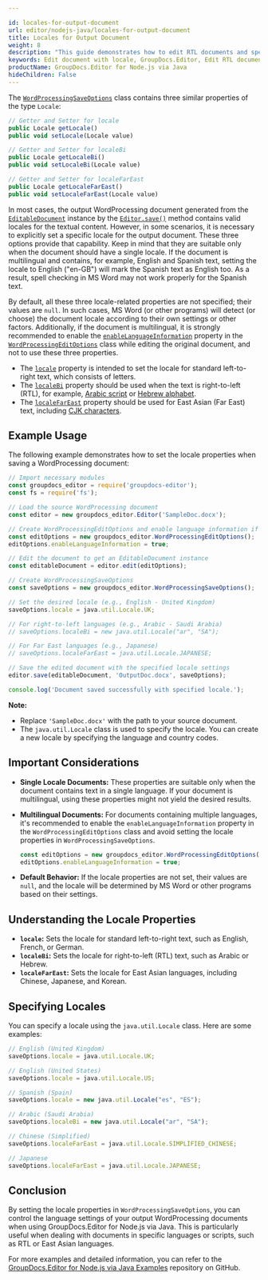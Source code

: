 ```yaml
---

id: locales-for-output-document
url: editor/nodejs-java/locales-for-output-document
title: Locales for Output Document
weight: 8
description: "This guide demonstrates how to edit RTL documents and specify locales for Word documents when using GroupDocs.Editor for Node.js via Java API."
keywords: Edit document with locale, GroupDocs.Editor, Edit RTL documents
productName: GroupDocs.Editor for Node.js via Java
hideChildren: False
---
```


The [`WordProcessingSaveOptions`](https://reference.groupdocs.com/editor/nodejs-java/com.groupdocs.editor.options.WordProcessingSaveOptions) class contains three similar properties of the type `Locale`:

```javascript
// Getter and Setter for locale
public Locale getLocale()
public void setLocale(Locale value)

// Getter and Setter for localeBi
public Locale getLocaleBi()
public void setLocaleBi(Locale value)

// Getter and Setter for localeFarEast
public Locale getLocaleFarEast()
public void setLocaleFarEast(Locale value)
```

In most cases, the output WordProcessing document generated from the [`EditableDocument`](https://reference.groupdocs.com/editor/nodejs-java/com.groupdocs.editor.EditableDocument) instance by the [`Editor.save()`](https://reference.groupdocs.com/editor/nodejs-java/com.groupdocs.editor/Editor#save(com.groupdocs.editor.EditableDocument,%20java.io.OutputStream,%20com.groupdocs.editor.options.ISaveOptions)) method contains valid locales for the textual content. However, in some scenarios, it is necessary to explicitly set a specific locale for the output document. These three options provide that capability. Keep in mind that they are suitable only when the document should have a single locale. If the document is multilingual and contains, for example, English and Spanish text, setting the locale to English ("en-GB") will mark the Spanish text as English too. As a result, spell checking in MS Word may not work properly for the Spanish text.

By default, all these three locale-related properties are not specified; their values are `null`. In such cases, MS Word (or other programs) will detect (or choose) the document locale according to their own settings or other factors. Additionally, if the document is multilingual, it is strongly recommended to enable the [`enableLanguageInformation`](https://reference.groupdocs.com/editor/nodejs-java/com.groupdocs.editor.options.WordProcessingEditOptions#isEnableLanguageInformation()) property in the [`WordProcessingEditOptions`](https://reference.groupdocs.com/editor/nodejs-java/com.groupdocs.editor.options.WordProcessingEditOptions) class while editing the original document, and not to use these three properties.

- The [`locale`](https://reference.groupdocs.com/editor/nodejs-java/com.groupdocs.editor.options.WordProcessingSaveOptions#getLocale()) property is intended to set the locale for standard left-to-right text, which consists of letters.
- The [`localeBi`](https://reference.groupdocs.com/editor/nodejs-java/com.groupdocs.editor.options.WordProcessingSaveOptions#getLocaleBi()) property should be used when the text is right-to-left (RTL), for example, [Arabic script](https://en.wikipedia.org/wiki/Arabic_script) or [Hebrew alphabet](https://en.wikipedia.org/wiki/Hebrew_alphabet).
- The [`localeFarEast`](https://reference.groupdocs.com/editor/nodejs-java/com.groupdocs.editor.options.WordProcessingSaveOptions#getLocaleFarEast()) property should be used for East Asian (Far East) text, including [CJK characters](https://en.wikipedia.org/wiki/CJK_characters).

## Example Usage

The following example demonstrates how to set the locale properties when saving a WordProcessing document:

```javascript
// Import necessary modules
const groupdocs_editor = require('groupdocs-editor');
const fs = require('fs');

// Load the source WordProcessing document
const editor = new groupdocs_editor.Editor('SampleDoc.docx');

// Create WordProcessingEditOptions and enable language information if needed
const editOptions = new groupdocs_editor.WordProcessingEditOptions();
editOptions.enableLanguageInformation = true;

// Edit the document to get an EditableDocument instance
const editableDocument = editor.edit(editOptions);

// Create WordProcessingSaveOptions
const saveOptions = new groupdocs_editor.WordProcessingSaveOptions();

// Set the desired locale (e.g., English - United Kingdom)
saveOptions.locale = java.util.Locale.UK;

// For right-to-left languages (e.g., Arabic - Saudi Arabia)
// saveOptions.localeBi = new java.util.Locale("ar", "SA");

// For Far East languages (e.g., Japanese)
// saveOptions.localeFarEast = java.util.Locale.JAPANESE;

// Save the edited document with the specified locale settings
editor.save(editableDocument, 'OutputDoc.docx', saveOptions);

console.log('Document saved successfully with specified locale.');
```

**Note:**

- Replace `'SampleDoc.docx'` with the path to your source document.
- The `java.util.Locale` class is used to specify the locale. You can create a new locale by specifying the language and country codes.

## Important Considerations

- **Single Locale Documents:** These properties are suitable only when the document contains text in a single language. If your document is multilingual, using these properties might not yield the desired results.
- **Multilingual Documents:** For documents containing multiple languages, it's recommended to enable the `enableLanguageInformation` property in the `WordProcessingEditOptions` class and avoid setting the locale properties in `WordProcessingSaveOptions`.
  
  ```javascript
  const editOptions = new groupdocs_editor.WordProcessingEditOptions();
  editOptions.enableLanguageInformation = true;
  ```

- **Default Behavior:** If the locale properties are not set, their values are `null`, and the locale will be determined by MS Word or other programs based on their settings.

## Understanding the Locale Properties

- **`locale`:** Sets the locale for standard left-to-right text, such as English, French, or German.
- **`localeBi`:** Sets the locale for right-to-left (RTL) text, such as Arabic or Hebrew.
- **`localeFarEast`:** Sets the locale for East Asian languages, including Chinese, Japanese, and Korean.

## Specifying Locales

You can specify a locale using the `java.util.Locale` class. Here are some examples:

```javascript
// English (United Kingdom)
saveOptions.locale = java.util.Locale.UK;

// English (United States)
saveOptions.locale = java.util.Locale.US;

// Spanish (Spain)
saveOptions.locale = new java.util.Locale("es", "ES");

// Arabic (Saudi Arabia)
saveOptions.localeBi = new java.util.Locale("ar", "SA");

// Chinese (Simplified)
saveOptions.localeFarEast = java.util.Locale.SIMPLIFIED_CHINESE;

// Japanese
saveOptions.localeFarEast = java.util.Locale.JAPANESE;
```

## Conclusion

By setting the locale properties in `WordProcessingSaveOptions`, you can control the language settings of your output WordProcessing documents when using GroupDocs.Editor for Node.js via Java. This is particularly useful when dealing with documents in specific languages or scripts, such as RTL or East Asian languages.

For more examples and detailed information, you can refer to the [GroupDocs.Editor for Node.js via Java Examples](https://github.com/groupdocs-editor/GroupDocs.Editor-for-Node.js-via-Java/tree/master/Examples) repository on GitHub.